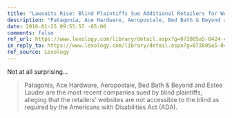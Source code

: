 ```yaml
---
title: "Lawsuits Rise: Blind Plaintiffs Sue Additional Retailers for Website Accessibility/ADA Claims"
description: "Patagonia, Ace Hardware, Aeropostale, Bed Bath & Beyond and Estee Lauder are the most recent companies sued by blind plaintiffs…"
date: 2016-01-25 09:55:57 -05:00
comments: false
ref_url: https://www.lexology.com/library/detail.aspx?g=073805a5-0424-48a4-9385-dce5d2eeb657
in_reply_to: https://www.lexology.com/library/detail.aspx?g=073805a5-0424-48a4-9385-dce5d2eeb657
ref_source: Lexology
---
```


Not at all surprising…

> Patagonia, Ace Hardware, Aeropostale, Bed Bath & Beyond and Estee Lauder are the most recent companies sued by blind plaintiffs, alleging that the retailers’ websites are not accessible to the blind as required by the Americans with Disabilities Act (ADA).